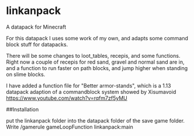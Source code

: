 # linkanpack
A datapack for Minecraft

For this datapack I uses some work of my own, and adapts some command block stuff for datapacks.

There will be some changes to loot_tables, recepis, and some functions. Right now a couple of recepis for red sand, gravel and normal sand are in, and a function to run faster on path blocks, and jump higher when standing on slime blocks.

I have added a function file for "Better armor-stands", which is a 1.13 datapack adaption of a commandblock system showed by Xisumavoid
https://www.youtube.com/watch?v=rqfm7zf5yMU

##Installation

put the linkanpack folder into the datapack folder of the save game folder. Write /gamerule gameLoopFunction linkanpack:main
